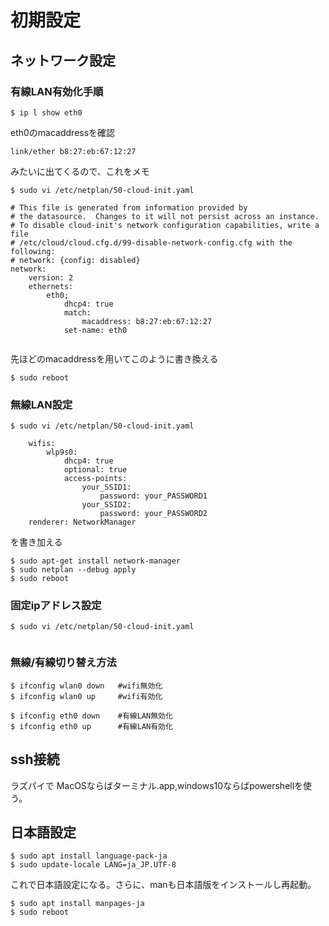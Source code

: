 #  初期設定

##  ネットワーク設定
### 有線LAN有効化手順
```shell
$ ip l show eth0  
```
eth0のmacaddressを確認  
```shell
link/ether b8:27:eb:67:12:27
```
みたいに出てくるので、これをメモ
```shell
$ sudo vi /etc/netplan/50-cloud-init.yaml  
```
```
# This file is generated from information provided by
# the datasource.  Changes to it will not persist across an instance.
# To disable cloud-init's network configuration capabilities, write a file
# /etc/cloud/cloud.cfg.d/99-disable-network-config.cfg with the following:
# network: {config: disabled}
network:
    version: 2
    ethernets:
        eth0;
            dhcp4: true
            match:
                macaddress: b8:27:eb:67:12:27
            set-name: eth0
            
```
先ほどのmacaddressを用いてこのように書き換える  
```shell
$ sudo reboot  
```


### 無線LAN設定
```shell
$ sudo vi /etc/netplan/50-cloud-init.yaml 
```
```
    wifis:
        wlp9s0:
            dhcp4: true
            optional: true
            access-points:
                your_SSID1:
                    password: your_PASSWORD1
                your_SSID2:
                    password: your_PASSWORD2
    renderer: NetworkManager  
```
を書き加える
```shell
$ sudo apt-get install network-manager  
$ sudo netplan --debug apply  
$ sudo reboot
```
### 固定ipアドレス設定
```shell
$ sudo vi /etc/netplan/50-cloud-init.yaml 
```
```

```
### 無線/有線切り替え方法
```shell
$ ifconfig wlan0 down   #wifi無効化
$ ifconfig wlan0 up     #wifi有効化

$ ifconfig eth0 down    #有線LAN無効化
$ ifconfig eth0 up      #有線LAN有効化
```


## ssh接続
ラズパイで
MacOSならばターミナル.app,windows10ならばpowershellを使う。


## 日本語設定
```shell
$ sudo apt install language-pack-ja  
$ sudo update-locale LANG=ja_JP.UTF-8  
```
これで日本語設定になる。さらに、manも日本語版をインストールし再起動。
```shell
$ sudo apt install manpages-ja
$ sudo reboot
```
